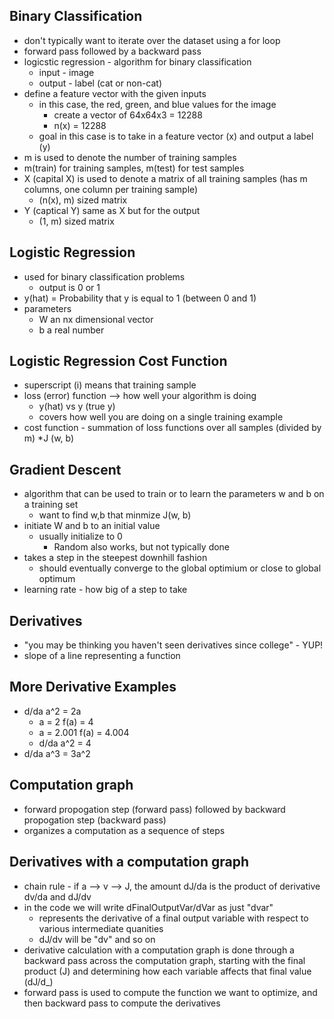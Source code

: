 Binary Classification
---
* don't typically want to iterate over the dataset using a for loop
* forward pass followed by a backward pass
* logicstic regression - algorithm for binary classification
    * input - image
    * output - label (cat or non-cat)
* define a feature vector with the given inputs    
    * in this case, the red, green, and blue values for the image
        * create a vector of 64x64x3 = 12288
        * n(x) = 12288
    * goal in this case is to take in a feature vector (x) and output a label (y)
* m is used to denote the number of training samples
* m(train) for training samples, m(test) for test samples
* X (capital X) is used to denote a matrix of all training samples (has m columns, one column per training sample)
    * (n(x), m) sized matrix
* Y (captical Y) same as X but for the output
    * (1, m) sized matrix

Logistic Regression
---
* used for binary classification problems
    * output is 0 or 1
* y(hat) = Probability that y is equal to 1 (between 0 and 1)
* parameters
    * W an nx dimensional vector
    * b a real number

Logistic Regression Cost Function
---
* superscript (i) means that training sample
* loss (error) function --> how well your algorithm is doing
    * y(hat) vs y (true y)
    * covers how well you are doing on a single training example
* cost function - summation of loss functions over all samples (divided by m)
    *J (w, b)

Gradient Descent
---
* algorithm that can be used to train or to learn the parameters w and b on a training set
    * want to find w,b that minmize J(w, b)
* initiate W and b to an initial value
    * usually initialize to 0
        * Random also works, but not typically done
* takes a step in the steepest downhill fashion
    * should eventually converge to the global optimium or close to global optimum
* learning rate - how big of a step to take 

Derivatives
---
* "you may be thinking you haven't seen derivatives since college" - YUP!
* slope of a line representing a function

More Derivative Examples
---
* d/da a^2 = 2a
    * a = 2 f(a) = 4
    * a = 2.001 f(a) = 4.004
    * d/da a^2 = 4
* d/da a^3 = 3a^2

Computation graph
---
* forward propogation step (forward pass) followed by backward propogation step (backward pass)
* organizes a computation as a sequence of steps

Derivatives with a computation graph
---
* chain rule - if a --> v --> J, the amount dJ/da is the product of derivative dv/da and dJ/dv
* in the code we will write dFinalOutputVar/dVar as just "dvar"
    * represents the derivative of a final output variable with respect to various intermediate quanities
    * dJ/dv will be "dv" and so on
* derivative calculation with a computation graph is done through a backward pass across the computation graph, starting with the final product (J) and determining how each variable affects that final value (dJ/d_)
* forward pass is used to compute the function we want to optimize, and then backward pass to compute the derivatives